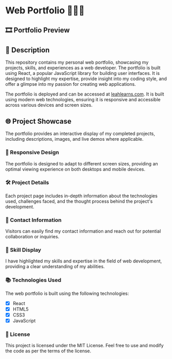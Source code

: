 # Web Portfolio 👩🏻‍💻

## 🎞️ Portfolio Preview

## 📑 Description
This repository contains my personal web portfolio, showcasing my projects, skills, and experiences as a web developer. The portfolio is built using React, a popular JavaScript library for building user interfaces. It is designed to highlight my expertise, provide insight into my coding style, and offer a glimpse into my passion for creating web applications.

The portfolio is deployed and can be accessed at [leahlearns.com](leahlearns.com). It is built using modern web technologies, ensuring it is responsive and accessible across various devices and screen sizes.

## 🌐 Project Showcase
The portfolio provides an interactive display of my completed projects, including descriptions, images, and live demos where applicable.

### 🔖 Responsive Design
The portfolio is designed to adapt to different screen sizes, providing an optimal viewing experience on both desktops and mobile devices.

### 🛠 Project Details
Each project page includes in-depth information about the technologies used, challenges faced, and the thought process behind the project's development.

### 💌 Contact Information
Visitors can easily find my contact information and reach out for potential collaboration or inquiries.

### 🔗 Skill Display 
I have highlighted my skills and expertise in the field of web development, providing a clear understanding of my abilities.

### 📚 Technologies Used
The web portfolio is built using the following technologies:

- [x] React
- [x] HTML5
- [x] CSS3
- [x] JavaScript

### 📝 License
This project is licensed under the MIT License. Feel free to use and modify the code as per the terms of the license.






